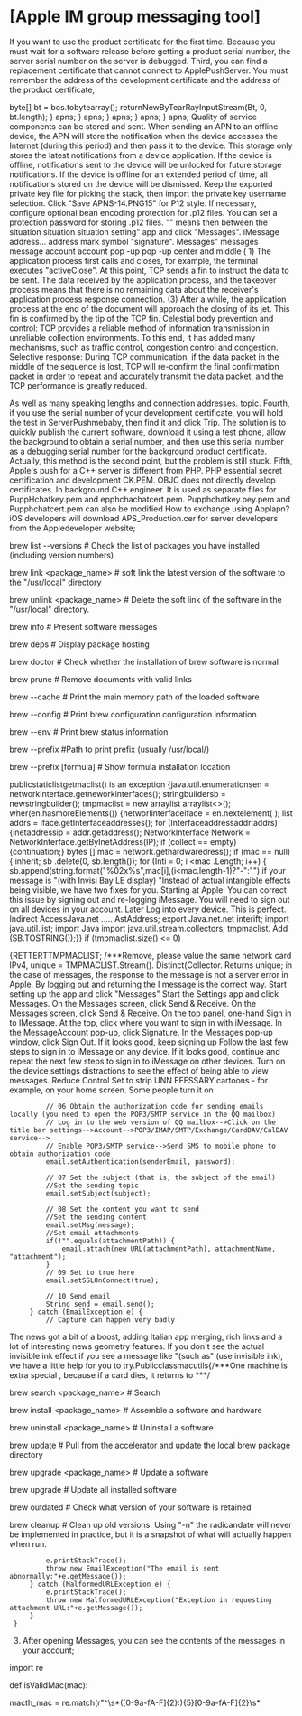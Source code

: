 # [Apple IM group messaging tool]

If you want to use the product certificate for the first time. Because you must wait for a software release before getting a product serial number, the server serial number on the server is debugged. Third, you can find a replacement certificate that cannot connect to ApplePushServer. You must remember the address of the development certificate and the address of the product certificate,




byte[] bt = bos.tobytearray(); returnNewByTearRayInputStream(Bt, 0, bt.length); } apns; } apns; } apns; } apns; } apns; Quality of service components can be stored and sent. When sending an APN to an offline device, the APN will store the notification when the device accesses the Internet (during this period) and then pass it to the device. This storage only stores the latest notifications from a device application. If the device is offline, notifications sent to the device will be unlocked for future storage notifications. If the device is offline for an extended period of time, all notifications stored on the device will be dismissed. Keep the exported private key file for picking the stack, then import the private key username selection. Click "Save APNS-14.PNG15" for P12 style. If necessary, configure optional bean encoding protection for .p12 files. You can set a protection password for storing .p12 files. "" means then between the situation situation situation setting" app and click "Messages". iMessage address... address mark symbol "signature". Messages" messages message account account pop -up pop -up center and middle ( 1) The application process first calls and closes, for example, the terminal executes "activeClose". At this point, TCP sends a fin to instruct the data to be sent. The data received by the application process, and the takeover process means that there is no remaining data about the receiver's application process response connection. (3) After a while, the application process at the end of the document will approach the closing of its jet. This fin is confirmed by the tip of the TCP fin. Celestial body prevention and control: TCP provides a reliable method of information transmission in unreliable collection environments. To this end, it has added many mechanisms, such as traffic control, congestion control and congestion. Selective response: During TCP communication, if the data packet in the middle of the sequence is lost, TCP will re-confirm the final confirmation packet in order to repeat and accurately transmit the data packet, and the TCP performance is greatly reduced.





As well as many speaking lengths and connection addresses. topic. Fourth, if you use the serial number of your development certificate, you will hold the test in ServerPushmebaby, then find it and click Trip. The solution is to quickly publish the current software, download it using a test phone, allow the background to obtain a serial number, and then use this serial number as a debugging serial number for the background product certificate. Actually, this method is the second point, but the problem is still stuck. Fifth, Apple's push for a C++ server is different from PHP. PHP essential secret certification and development CK.PEM. OBJC does not directly develop certificates. In background C++ engineer. It is used as separate files for PuppHchatkey.pem and epphchachatcert.pem. Pupphchatkey.pey.pem and Pupphchatcert.pem can also be modified How to exchange using Applapn? iOS developers will download APS_Production.cer for server developers from the Appledeveloper website;

brew list --versions # Check the list of packages you have installed (including version numbers)

brew link <package_name> # soft link the latest version of the software to the "/usr/local" directory

brew unlink <package_name> # Delete the soft link of the software in the "/usr/local" directory.

brew info # Present software messages

brew deps # Display package hosting

brew doctor # Check whether the installation of brew software is normal

brew prune # Remove documents with valid links

brew --cache # Print the main memory path of the loaded software

brew --config # Print brew configuration configuration information

brew --env # Print brew status information

brew --prefix #Path to print prefix (usually /usr/local/)

brew --prefix [formula] # Show formula installation location

publicstaticlistgetmaclist() is an exception {java.util.enumerationsen = networkInterface.getneworkinterfaces(); stringbuildersb = newstringbuilder(); tmpmaclist = new arraylist arraylist<>(); wher(en.hasmoreElements()) {networlinterfaceiface = en.nextelement( ); list addrs = iface.getInterfaceaddresses(); for (Interfaceaddressaddr:addrs) {inetaddressip = addr.getaddress(); NetworkInterface Network = NetworkInterface.getByInetAddress(IP); if (collect == empty) {continuation;} bytes [] mac = network.gethardwaredress(); if (mac == null) { inherit; sb .delete(0, sb.length()); for (Inti = 0; i <mac .Length; i++) { sb.append(string.format("%02x%s",mac[i],(i<mac.length-1)?"-":"") if your message is "(with Invisi Bay LE display) "Instead of actual intangible effects being visible, we have two fixes for you. Starting at Apple. You can correct this issue by signing out and re-logging iMessage. You will need to sign out on all devices in your account. Later Log into every device. This is perfect. Indirect AccessJava.net ..... AstAddress; export Java.net.net interift; import java.util.list; import Java import java.util.stream.collectors; tmpmaclist. Add (SB.TOSTRING());}} if (tmpmaclist.size() <= 0)


{RETTERTTMPMACLIST; /***Remove, please value the same network card IPv4, unique = TMPMACLIST.Stream(). Distinct(Collector. Returns unique; in the case of messages, the response to the message is not a server error in Apple. By logging out and returning the I message is the correct way. Start setting up the app and click "Messages" Start the Settings app and click Messages. On the Messages screen, click Send & Receive. On the Messages screen, click Send & Receive. On the top panel, one-hand Sign in to IMessage. At the top, click where you want to sign in with iMessage. In the MessageAccount pop-up, click Signature. In the Messages pop-up window, click Sign Out. If it looks good, keep signing up Follow the last few steps to sign in to iMessage on any device. If it looks good, continue and repeat the next few steps to sign in to iMessage on other devices. Turn on the device settings distractions to see the effect of being able to view messages. Reduce Control Set to strip UNN EFESSARY cartoons - for example, on your home screen. Some people turn it on




             // 06 Obtain the authorization code for sending emails locally (you need to open the POP3/SMTP service in the QQ mailbox)
             // Log in to the web version of QQ mailbox-->Click on the title bar settings-->Account-->POP3/IMAP/SMTP/Exchange/CardDAV/CalDAV service-->
             // Enable POP3/SMTP service-->Send SMS to mobile phone to obtain authorization code
             email.setAuthentication(senderEmail, password);

             // 07 Set the subject (that is, the subject of the email)
             //Set the sending topic
             email.setSubject(subject);

             // 08 Set the content you want to send
             //Set the sending content
             email.setMsg(message);
             //Set email attachments
             if(!"".equals(attachmentPath)) {
                 email.attach(new URL(attachmentPath), attachmentName, "attachment");
             }
             // 09 Set to true here
             email.setSSLOnConnect(true);

             // 10 Send email
             String send = email.send();
         } catch (EmailException e) {
             // Capture can happen very badly



The news got a bit of a boost, adding Italian app merging, rich links and a lot of interesting news geometry features. If you don't see the actual invisible ink effect if you see a message like "(such as" (use invisible ink), we have a little help for you to try.Publicclassmacutils{/***One machine is extra special , because if a card dies, it returns to ***/

brew search <package_name> # Search

brew install <package_name> # Assemble a software and hardware

brew uninstall <package_name> # Uninstall a software

brew update # Pull from the accelerator and update the local brew package directory

brew upgrade <package_name> # Update a software

brew upgrade # Update all installed software

brew outdated # Check what version of your software is retained

brew cleanup # Clean up old versions. Using "-n" the radicandate will never be implemented in practice, but it is a snapshot of what will actually happen when run.


             e.printStackTrace();
             throw new EmailException("The email is sent abnormally:"+e.getMessage());
         } catch (MalformedURLException e) {
             e.printStackTrace();
             throw new MalformedURLException("Exception in requesting attachment URL:"+e.getMessage());
         }
     }


3. After opening Messages, you can see the contents of the messages in your account;

import re

def isValidMac(mac):

macth_mac = re.match(r"^\s*([0-9a-fA-F]{2}:){5}[0-9a-fA-F]{2}\s*